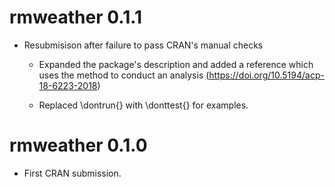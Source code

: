 # rmweather 0.1.1

  - Resubmisison after failure to pass CRAN's manual checks 
  
    - Expanded the package's description and added a reference which uses the method to conduct an analysis (https://doi.org/10.5194/acp-18-6223-2018)
  
    - Replaced \dontrun{} with \donttest{} for examples.

# rmweather 0.1.0

  - First CRAN submission. 
